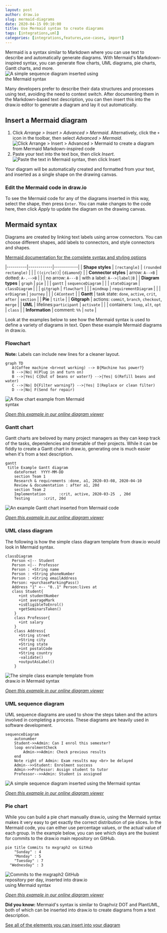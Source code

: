 ```yaml
---
layout: post
author: draw.io
slug: mermaid-diagrams
date: 2020-04-15 09:10:00
title: Use Mermaid syntax to create diagrams
tags: [integrations,uml]
categories: [integrations,features,use-cases, import]
---
```


Mermaid is a syntax similar to Markdown where you can use text to describe and automatically generate diagrams. With Mermaid's Markdown-inspired syntax, you can generate flow charts, UML diagrams, pie charts, Gantt charts, and more.
<br /><img src="/assets/img/blog/mermaid-sequence-example.png" style="width=100%;max-width:300px;height:auto;" alt="A simple sequence diagram inserted using the Mermaid syntax">

Many developers prefer to describe their data structures and processes using text, avoiding the need to context switch. After documenting them in the Markdown-based text description, you can then insert this into the draw.io editor to generate a diagram and lay it out automatically.

## Insert a Mermaid diagram

1. Click _Arrange > Insert > Advanced > Mermaid_. Alternatively, click the ``+`` icon in the toolbar, then select _Advanced > Mermaid_.
<br /><img src="/assets/img/blog/insert-mermaid-menu.png" style="max-width:100%;height:auto;" alt="Click Arrange > Insert > Advanced > Mermaid to create a diagram from Mermaid Markdown-inspired code">
2. Paste your text into the text box, then click _Insert_.
<br /><img src="/assets/img/blog/mermaid-flowchart-example-code.png" style="width=100%;max-width:400px;height:auto;" alt="Paste the text in Mermaid syntax, then click Insert">

Your diagram will be automatically created and formatted from your text, and inserted as a single shape on the drawing canvas.

### Edit the Mermaid code in draw.io

To see the Mermaid code for any of the diagrams inserted in this way, select the shape, then press ``Enter``. You can make changes to the code here, then click _Apply_ to update the diagram on the drawing canvas.

## Mermaid syntax

Diagrams are created by linking text labels using arrow connectors. You can choose different shapes, add labels to connectors, and style connectors and shapes.

[Mermaid documentation for the complete syntax and styling options](https://mermaid-js.github.io/mermaid/#/)

|----------|------------|------------|
| **Shape styles** | ``[rectangle]`` | ``(rounded rectangle)`` |
|   | ``((circle))``| ``{diamond}`` |
| **Connector styles** | arrow: ``A-->B`` | dotted: ``A-.-->B`` |
|   |  no arrow: ``A---B`` | with a label: ``A-->|label|B`` |
| **Diagram types** | ``graph`` | ``pie`` |
|   | ``gantt`` | ``sequenceDiagram`` |
|   | ``stateDiagram`` | ``classDiagram`` |
|   | ``gitgraph`` | ``flowchart`` |
|   | ``mindmap`` | ``requirementDiagram`` |
|   | ``erDiagram`` | ``journey`` |
|   | ``C4Context`` |
| **Gantt** | task state: ``done``, ``active``, ``crit``, ``after`` | ``section`` |
| **Pie** | ``title`` |
| **Gitgraph** | actions: ``commit``, ``branch``, ``checkout``, ``merge`` |
| **UML** | lifelines:``participant`` | ``activate`` |
|   | containers: ``loop``, ``alt``, ``opt`` | ``class`` |
|  **Information** | comment: ``%%`` |  ``note`` |

Look at the examples below to see how the Mermaid syntax is used to define a variety of diagrams in text. Open these example Mermaid diagrams in draw.io.

### Flowchart

**Note:** Labels can include new lines for a cleaner layout.

```
graph TD
   A(Coffee machine <br>not working) --> B{Machine has power?}
   B -->|No| H(Plug in and turn on)
   B -->|Yes| C{Out of beans or water?} -->|Yes| G(Refill beans and water)
   C -->|No| D{Filter warning?} -->|Yes| I(Replace or clean filter)
   D -->|No| F(Send for repair)
```
<img src="/assets/img/blog/mermaid-flowchart-example.png" style="width=100%;max-width:300px;height:auto;" alt="A flow chart example from Mermaid syntax">

[_Open this example in our online diagram viewer_](https://app.diagrams.net/?lightbox=1&highlight=0000ff&edit=_blank&layers=1&nav=1&title=#Uhttps%3A%2F%2Fraw.githubusercontent.com%2Fjgraph%2Fdrawio-diagrams%2Fmaster%2Fblog%2Fmermaid-examples.drawio)

### Gantt chart

Gantt charts are beloved by many project managers as they can keep track of the tasks, dependencies and timetable of their projects. While it can be fiddly to create a Gantt chart in draw.io, generating one is much easier when it's from a text description.

```
gantt
 title Example Gantt diagram
    dateFormat  YYYY-MM-DD
    section Team 1
    Research & requirements :done, a1, 2020-03-08, 2020-04-10
    Review & documentation : after a1, 20d
    section Team 2
    Implementation      :crit, active, 2020-03-25  , 20d
    Testing      :crit, 20d
```
<img src="/assets/img/blog/mermaid-gantt-example.png" style="max-width:100%;height:auto;" alt="An example Gantt chart inserted from Mermaid code">

[_Open this example in our online diagram viewer_](https://app.diagrams.net/?lightbox=1&highlight=0000ff&edit=_blank&layers=1&nav=1&page=1&title=#Uhttps%3A%2F%2Fraw.githubusercontent.com%2Fjgraph%2Fdrawio-diagrams%2Fmaster%2Fblog%2Fmermaid-examples.drawio)

### UML class diagram

The following is how the simple class diagram template from draw.io would look in Mermaid syntax.

```
classDiagram
   Person <|-- Student
   Person <|-- Professor
   Person : +String name
   Person : +String phoneNumber
   Person : +String emailAddress
   Person: +purchaseParkingPass()
   Address "1" <-- "0..1" Person:lives at
   class Student{
      +int studentNumber
      +int averageMark
      +isEligibleToEnrol()
      +getSeminarsTaken()
    }
    class Professor{
      +int salary
    }
    class Address{
      +String street
      +String city
      +String state
      +int postalCode
      +String country
      -validate()
      +outputAsLabel()  
    }			
```
<img src="/assets/img/blog/mermaid-class-example.png" style="width=100%;max-width:300px;height:auto;" alt="The simple class example template from draw.io in Mermaid syntax">

[_Open this example in our online diagram viewer_](https://app.diagrams.net/?lightbox=1&highlight=0000ff&edit=_blank&layers=1&nav=1&page=2&title=#Uhttps%3A%2F%2Fraw.githubusercontent.com%2Fjgraph%2Fdrawio-diagrams%2Fmaster%2Fblog%2Fmermaid-examples.drawio)

### UML sequence diagram

UML sequence diagrams are used to show the steps taken and the actors involved in completing a process. These diagrams are heavily used in software development.

```
sequenceDiagram
    autonumber
    Student->>Admin: Can I enrol this semester?
    loop enrolmentCheck
        Admin->>Admin: Check previous results
    end
    Note right of Admin: Exam results may <br> be delayed
    Admin-->>Student: Enrolment success
    Admin->>Professor: Assign student to tutor
    Professor-->>Admin: Student is assigned
```
<img src="/assets/img/blog/mermaid-sequence-example.png" style="width=100%;max-width:500px;height:auto;" alt="A simple sequence diagram inserted using the Mermaid syntax">

[_Open this example in our online diagram viewer_](https://app.diagrams.net/?lightbox=1&highlight=0000ff&edit=_blank&layers=1&nav=1&page=3&title=#Uhttps%3A%2F%2Fraw.githubusercontent.com%2Fjgraph%2Fdrawio-diagrams%2Fmaster%2Fblog%2Fmermaid-examples.drawio)

### Pie chart

While you can build a pie chart manually draw.io, using the Mermaid syntax makes it very easy to get exactly the correct distribution of pie slices. In the Mermaid code, you can either use percentage values, or the actual value of each group. In the example below, you can see which days are the busiest for commits to the draw.io main repository on GitHub.

```
pie title Commits to mxgraph2 on GitHub
	"Sunday" : 4
	"Monday" : 5
	"Tuesday" : 7
  "Wednesday" : 3
```
<img src="/assets/img/blog/mermaid-pie-example.png" style="width=100%;max-width:300px;height:auto;" alt="Commits to the mxgraph2 GitHub repository per day, inserted into draw.io using Mermaid syntax">

[_Open this example in our online diagram viewer_](https://app.diagrams.net/?lightbox=1&highlight=0000ff&edit=_blank&layers=1&nav=1&page=4&title=#Uhttps%3A%2F%2Fraw.githubusercontent.com%2Fjgraph%2Fdrawio-diagrams%2Fmaster%2Fblog%2Fmermaid-examples.drawio)

**Did you know:** Mermaid's syntax is similar to Graphviz DOT and PlantUML, both of which can be inserted into draw.io to create diagrams from a text description.

[See all of the elements you can insert into your diagram](/doc/faq/arrange-insert-menu.html)